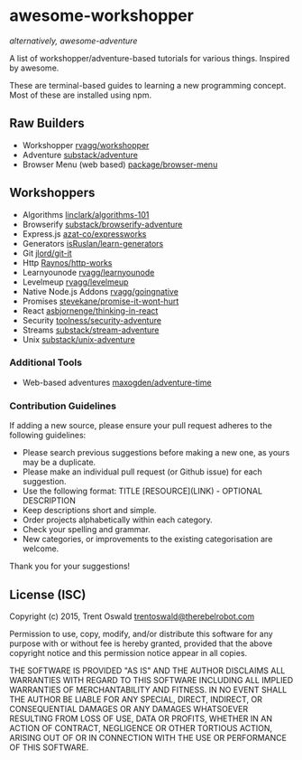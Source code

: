 # awesome-workshopper
*alternatively, awesome-adventure*

A list of workshopper/adventure-based tutorials for various things. Inspired by awesome.

These are terminal-based guides to learning a new programming concept. Most of these are installed using npm.

## Raw Builders
- Workshopper [rvagg/workshopper](https://github.com/rvagg/workshopper)
- Adventure [substack/adventure](https://github.com/substack/adventure)
- Browser Menu (web based) [package/browser-menu](https://www.npmjs.com/package/browser-menu)

## Workshoppers
- Algorithms [linclark/algorithms-101](https://github.com/linclark/algorithms-101)
- Browserify [substack/browserify-adventure](https://github.com/substack/browserify-adventure)
- Express.js [azat-co/expressworks](https://github.com/azat-co/expressworks)
- Generators [isRuslan/learn-generators](https://github.com/isRuslan/learn-generators)
- Git [jlord/git-it](https://github.com/jlord/git-it)
- Http [Raynos/http-works](https://github.com/Raynos/http-works)
- Learnyounode [rvagg/learnyounode](https://github.com/rvagg/learnyounode)
- Levelmeup [rvagg/levelmeup](https://github.com/rvagg/levelmeup)
- Native Node.js Addons [rvagg/goingnative](https://github.com/rvagg/goingnative)
- Promises [stevekane/promise-it-wont-hurt](https://github.com/stevekane/promise-it-wont-hurt)
- React [asbjornenge/thinking-in-react](https://github.com/asbjornenge/thinking-in-react)
- Security [toolness/security-adventure](https://github.com/toolness/security-adventure)
- Streams [substack/stream-adventure](https://github.com/substack/stream-adventure)
- Unix [substack/unix-adventure](https://github.com/substack/unix-adventure)

### Additional Tools
- Web-based adventures [maxogden/adventure-time](https://github.com/maxogden/adventure-time)

### Contribution Guidelines
If adding a new source, please ensure your pull request adheres to the following guidelines:

* Please search previous suggestions before making a new one, as yours may be a duplicate.
* Please make an individual pull request (or Github issue) for each suggestion.
* Use the following format: TITLE \[RESOURCE\]\(LINK\) - OPTIONAL DESCRIPTION
* Keep descriptions short and simple.
* Order projects alphabetically within each category.
* Check your spelling and grammar.
* New categories, or improvements to the existing categorisation are welcome.

Thank you for your suggestions!

## License (ISC)

Copyright (c) 2015, Trent Oswald <trentoswald@therebelrobot.com>

Permission to use, copy, modify, and/or distribute this software for any purpose with or without fee is hereby granted, provided that the above copyright notice and this permission notice appear in all copies.

THE SOFTWARE IS PROVIDED "AS IS" AND THE AUTHOR DISCLAIMS ALL WARRANTIES WITH REGARD TO THIS SOFTWARE INCLUDING ALL IMPLIED WARRANTIES OF MERCHANTABILITY AND FITNESS. IN NO EVENT SHALL THE AUTHOR BE LIABLE FOR ANY SPECIAL, DIRECT, INDIRECT, OR CONSEQUENTIAL DAMAGES OR ANY DAMAGES WHATSOEVER RESULTING FROM LOSS OF USE, DATA OR PROFITS, WHETHER IN AN ACTION OF CONTRACT, NEGLIGENCE OR OTHER TORTIOUS ACTION, ARISING OUT OF OR IN CONNECTION WITH THE USE OR PERFORMANCE OF THIS SOFTWARE.
